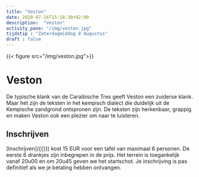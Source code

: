 ```yaml
---
title: "Veston"
date: 2020-07-16T15:18:30+02:00
description:  "Veston"
activity_pane: "/img/veston.jpg"
tijdstip : "Zaterdagmiddag 8 Augustus"
draft : false
---
```


{{< figure src="/img/veston.jpg">}}

# Veston

De typische klank van de Caraibische Tres geeft Veston een zuiderse klank. Maar het zijn de teksten in het kempisch dialect die duidelijk uit de Kempische zandgrond ontspronen zijn. De teksten zijn herkenbaar, grappig en maken Veston ook een plezier om naar te luisteren.

## Inschrijven
[Inschrijven]({{<param inschrijving_veston_url>}}) kost 15 EUR voor een tafel van maximaal 6 personen. De eerste 6 drankjes zijn inbegrepen in de prijs. Het terrein is toegankelijk vanaf 20u00 en om 20u45 geven we het startschot. Je inschrijving is pas definitief als we je betaling hebben ontvangen.

